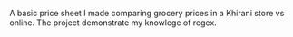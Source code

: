 A basic price sheet I made comparing grocery prices in a Khirani store vs online. The project demonstrate my knowlege of regex. 
